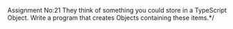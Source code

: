 Assignment No:21
They think of something you could store in a TypeScript Object. Write a program that creates Objects containing these items.*/
